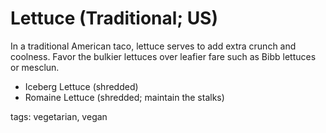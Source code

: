 Lettuce (Traditional; US)
======================

In a traditional American taco, lettuce serves to add extra crunch and coolness. Favor the bulkier lettuces over leafier fare such as Bibb lettuces or mesclun.

* Iceberg Lettuce (shredded)
* Romaine Lettuce (shredded; maintain the stalks)

tags: vegetarian, vegan
